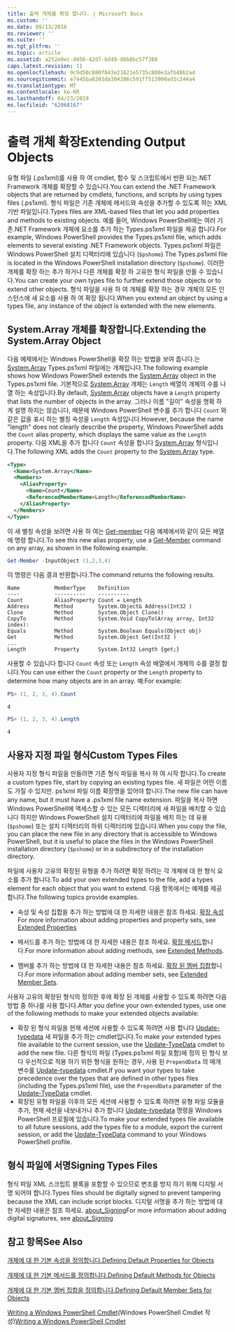 ```yaml
---
title: 출력 개체를 확장 합니다. | Microsoft Docs
ms.custom: ''
ms.date: 09/13/2016
ms.reviewer: ''
ms.suite: ''
ms.tgt_pltfrm: ''
ms.topic: article
ms.assetid: a252e0ec-d456-42d7-bd49-d6b8bc57f388
caps.latest.revision: 11
ms.openlocfilehash: 9c9d50c880f843e21621e5735c800e3afb48b2ad
ms.sourcegitcommit: e7445ba8203da304286c591ff513900ad1c244a4
ms.translationtype: MT
ms.contentlocale: ko-KR
ms.lasthandoff: 04/23/2019
ms.locfileid: "62068167"
---
```

# <a name="extending-output-objects"></a><span data-ttu-id="b922d-102">출력 개체 확장</span><span class="sxs-lookup"><span data-stu-id="b922d-102">Extending Output Objects</span></span>

<span data-ttu-id="b922d-103">유형 파일 (.ps1xml)를 사용 하 여 cmdlet, 함수 및 스크립트에서 반환 되는.NET Framework 개체를 확장할 수 있습니다.</span><span class="sxs-lookup"><span data-stu-id="b922d-103">You can extend the .NET Framework objects that are returned by cmdlets, functions, and scripts by using types files (.ps1xml).</span></span> <span data-ttu-id="b922d-104">형식 파일은 기존 개체에 메서드와 속성을 추가할 수 있도록 하는 XML 기반 파일입니다.</span><span class="sxs-lookup"><span data-stu-id="b922d-104">Types files are XML-based files that let you add properties and methods to existing objects.</span></span> <span data-ttu-id="b922d-105">예를 들어, Windows PowerShell에는 여러 기존.NET Framework 개체에 요소를 추가 하는 Types.ps1xml 파일을 제공 합니다.</span><span class="sxs-lookup"><span data-stu-id="b922d-105">For example, Windows PowerShell provides the Types.ps1xml file, which adds elements to several existing .NET Framework objects.</span></span> <span data-ttu-id="b922d-106">Types.ps1xml 파일은 Windows PowerShell 설치 디렉터리에 있습니다 (`$pshome`).</span><span class="sxs-lookup"><span data-stu-id="b922d-106">The Types.ps1xml file is located in the Windows PowerShell installation directory (`$pshome`).</span></span> <span data-ttu-id="b922d-107">이러한 개체를 확장 하는 추가 하거나 다른 개체를 확장 하 고유한 형식 파일을 만들 수 있습니다.</span><span class="sxs-lookup"><span data-stu-id="b922d-107">You can create your own types file to further extend those objects or to extend other objects.</span></span> <span data-ttu-id="b922d-108">형식 파일을 사용 하 여 개체를 확장 하는 경우 개체의 모든 인스턴스에 새 요소를 사용 하 여 확장 됩니다.</span><span class="sxs-lookup"><span data-stu-id="b922d-108">When you extend an object by using a types file, any instance of the object is extended with the new elements.</span></span>

## <a name="extending-the-systemarray-object"></a><span data-ttu-id="b922d-109">System.Array 개체를 확장합니다.</span><span class="sxs-lookup"><span data-stu-id="b922d-109">Extending the System.Array Object</span></span>

<span data-ttu-id="b922d-110">다음 예제에서는 Windows PowerShell을 확장 하는 방법을 보여 줍니다.는 [System.Array](/dotnet/api/System.Array) Types.ps1xml 파일에는 개체입니다.</span><span class="sxs-lookup"><span data-stu-id="b922d-110">The following example shows how Windows PowerShell extends the [System.Array](/dotnet/api/System.Array) object in the Types.ps1xml file.</span></span> <span data-ttu-id="b922d-111">기본적으로 [System.Array](/dotnet/api/System.Array) 개체는 `Length` 배열의 개체의 수를 나열 하는 속성입니다.</span><span class="sxs-lookup"><span data-stu-id="b922d-111">By default, [System.Array](/dotnet/api/System.Array) objects have a `Length` property that lists the number of objects in the array.</span></span> <span data-ttu-id="b922d-112">그러나 이름 "길이" 속성을 명확 하 게 설명 하지는 않습니다, 때문에 Windows PowerShell 변수를 추가 합니다 `Count` 와 같은 값을 표시 하는 별칭 속성을 `Length` 속성입니다.</span><span class="sxs-lookup"><span data-stu-id="b922d-112">However, because the name "length" does not clearly describe the property, Windows PowerShell adds the `Count` alias property, which displays the same value as the `Length` property.</span></span> <span data-ttu-id="b922d-113">다음 XML을 추가 합니다 `Count` 속성을 합니다 [System.Array](/dotnet/api/System.Array) 형식입니다.</span><span class="sxs-lookup"><span data-stu-id="b922d-113">The following XML adds the `Count` property to the [System.Array](/dotnet/api/System.Array) type.</span></span>

```xml
<Type>
  <Name>System.Array</Name>
  <Members>
    <AliasProperty>
      <Name>Count</Name>
      <ReferencedMemberName>Length</ReferencedMemberName>
    </AliasProperty>
  </Members>
</Type>

```

<span data-ttu-id="b922d-114">이 새 별칭 속성을 보려면 사용 하 여는 [Get-member](/powershell/module/Microsoft.PowerShell.Utility/Get-Member) 다음 예제에서와 같이 모든 배열에 명령 합니다.</span><span class="sxs-lookup"><span data-stu-id="b922d-114">To see this new alias property, use a [Get-Member](/powershell/module/Microsoft.PowerShell.Utility/Get-Member) command on any array, as shown in the following example.</span></span>

```powershell
Get-Member -InputObject (1,2,3,4)
```

<span data-ttu-id="b922d-115">이 명령은 다음 결과 반환합니다.</span><span class="sxs-lookup"><span data-stu-id="b922d-115">The command returns the following results.</span></span>
```output
Name           MemberType    Definition
----           ----------    ----------
Count          AliasProperty Count = Length
Address        Method        System.Object& Address(Int32 )
Clone          Method        System.Object Clone()
CopyTo         Method        System.Void CopyTo(Array array, Int32 index):
Equals         Method        System.Boolean Equals(Object obj)
Get            Method        System.Object Get(Int32 )
...
Length         Property      System.Int32 Length {get;}
```
<span data-ttu-id="b922d-116">사용할 수 있습니다 합니다 `Count` 속성 또는 `Length` 속성 배열에서 개체의 수를 결정 합니다.</span><span class="sxs-lookup"><span data-stu-id="b922d-116">You can use either the `Count` property or the `Length` property to determine how many objects are in an array.</span></span> <span data-ttu-id="b922d-117">예:</span><span class="sxs-lookup"><span data-stu-id="b922d-117">For example:</span></span>

```powershell
PS> (1, 2, 3, 4).Count
```

```output
4
```

```powershell
PS> (1, 2, 3, 4).Length
```

```output
4
```

## <a name="custom-types-files"></a><span data-ttu-id="b922d-118">사용자 지정 파일 형식</span><span class="sxs-lookup"><span data-stu-id="b922d-118">Custom Types Files</span></span>

<span data-ttu-id="b922d-119">사용자 지정 형식 파일을 만들려면 기존 형식 파일을 복사 하 여 시작 합니다.</span><span class="sxs-lookup"><span data-stu-id="b922d-119">To create a custom types file, start by copying an existing types file.</span></span> <span data-ttu-id="b922d-120">새 파일은 어떤 이름도 가질 수 있지만. ps1xml 파일 이름 확장명을 있어야 합니다.</span><span class="sxs-lookup"><span data-stu-id="b922d-120">The new file can have any name, but it must have a .ps1xml file name extension.</span></span> <span data-ttu-id="b922d-121">파일을 복사 하면 Windows PowerShell에 액세스할 수 있는 모든 디렉터리에 새 파일을 배치할 수 있습니다 하지만 Windows PowerShell 설치 디렉터리에 파일을 배치 하는 데 유용 (`$pshome`) 또는 설치 디렉터리의 하위 디렉터리에 있습니다.</span><span class="sxs-lookup"><span data-stu-id="b922d-121">When you copy the file, you can place the new file in any directory that is accessible to Windows PowerShell, but it is useful to place the files in the Windows PowerShell installation directory (`$pshome`) or in a subdirectory of the installation directory.</span></span>

<span data-ttu-id="b922d-122">파일에 사용자 고유의 확장된 유형을 추가 하려면 확장 하려는 각 개체에 대 한 형식 요소를 추가 합니다.</span><span class="sxs-lookup"><span data-stu-id="b922d-122">To add your own extended types to the file, add a types element for each object that you want to extend.</span></span> <span data-ttu-id="b922d-123">다음 항목에서는 예제를 제공 합니다.</span><span class="sxs-lookup"><span data-stu-id="b922d-123">The following topics provide examples.</span></span>

- <span data-ttu-id="b922d-124">속성 및 속성 집합을 추가 하는 방법에 대 한 자세한 내용은 참조 하세요. [확장 속성](./extending-properties-for-objects.md)</span><span class="sxs-lookup"><span data-stu-id="b922d-124">For more information about adding properties and property sets, see [Extended Properties](./extending-properties-for-objects.md)</span></span>

- <span data-ttu-id="b922d-125">메서드를 추가 하는 방법에 대 한 자세한 내용은 참조 하세요. [확장 메서드](./defining-default-methods-for-objects.md)합니다.</span><span class="sxs-lookup"><span data-stu-id="b922d-125">For more information about adding methods, see [Extended Methods](./defining-default-methods-for-objects.md).</span></span>

- <span data-ttu-id="b922d-126">멤버를 추가 하는 방법에 대 한 자세한 내용은 참조 하세요. [확장 된 멤버 집합](./defining-default-member-sets-for-objects.md)합니다.</span><span class="sxs-lookup"><span data-stu-id="b922d-126">For more information about adding member sets, see [Extended Member Sets](./defining-default-member-sets-for-objects.md).</span></span>

<span data-ttu-id="b922d-127">사용자 고유의 확장된 형식의 정의한 후에 확장 된 개체를 사용할 수 있도록 하려면 다음 방법 중 하나를 사용 합니다.</span><span class="sxs-lookup"><span data-stu-id="b922d-127">After you define your own extended types, use one of the following methods to make your extended objects available:</span></span>

- <span data-ttu-id="b922d-128">확장 된 형식 파일을 현재 세션에 사용할 수 있도록 하려면 사용 합니다 [Update-typedata](/powershell/module/Microsoft.PowerShell.Utility/Update-TypeData) 새 파일을 추가 하는 cmdlet입니다.</span><span class="sxs-lookup"><span data-stu-id="b922d-128">To make your extended types file available to the current session, use the [Update-TypeData](/powershell/module/Microsoft.PowerShell.Utility/Update-TypeData) cmdlet to add the new file.</span></span> <span data-ttu-id="b922d-129">다른 형식의 파일 (Types.ps1xml 파일 포함)에 정의 된 형식 보다 우선적으로 적용 하기 위한 형식을 원하는 경우, 사용 된 `PrependData` 의 매개 변수를 [Update-typedata](/powershell/module/Microsoft.PowerShell.Utility/Update-TypeData) cmdlet.</span><span class="sxs-lookup"><span data-stu-id="b922d-129">If you want your types to take precedence over the types that are defined in other types files (including the Types.ps1xml file), use the `PrependData` parameter of the [Update-TypeData](/powershell/module/Microsoft.PowerShell.Utility/Update-TypeData) cmdlet.</span></span>
- <span data-ttu-id="b922d-130">확장된 유형 파일을 이후의 모든 세션에 사용할 수 있도록 하려면 유형 파일 모듈을 추가, 현재 세션을 내보내거나 추가 합니다 [Update-typedata](/powershell/module/Microsoft.PowerShell.Utility/Update-TypeData) 명령을 Windows PowerShell 프로필에 있습니다.</span><span class="sxs-lookup"><span data-stu-id="b922d-130">To make your extended types file available to all future sessions, add the types file to a module, export the current session, or add the [Update-TypeData](/powershell/module/Microsoft.PowerShell.Utility/Update-TypeData) command to your Windows PowerShell profile.</span></span>

## <a name="signing-types-files"></a><span data-ttu-id="b922d-131">형식 파일에 서명</span><span class="sxs-lookup"><span data-stu-id="b922d-131">Signing Types Files</span></span>

<span data-ttu-id="b922d-132">형식 파일 XML 스크립트 블록을 포함할 수 있으므로 변조를 방지 하기 위해 디지털 서명 되어야 합니다.</span><span class="sxs-lookup"><span data-stu-id="b922d-132">Types files should be digitally signed to prevent tampering because the XML can include script blocks.</span></span> <span data-ttu-id="b922d-133">디지털 서명을 추가 하는 방법에 대 한 자세한 내용은 참조 하세요. [about_Signing](/powershell/module/microsoft.powershell.core/about/about_signing)</span><span class="sxs-lookup"><span data-stu-id="b922d-133">For more information about adding digital signatures, see [about_Signing](/powershell/module/microsoft.powershell.core/about/about_signing)</span></span>

## <a name="see-also"></a><span data-ttu-id="b922d-134">참고 항목</span><span class="sxs-lookup"><span data-stu-id="b922d-134">See Also</span></span>

[<span data-ttu-id="b922d-135">개체에 대 한 기본 속성을 정의합니다.</span><span class="sxs-lookup"><span data-stu-id="b922d-135">Defining Default Properties for Objects</span></span>](./extending-properties-for-objects.md)

[<span data-ttu-id="b922d-136">개체에 대 한 기본 메서드를 정의합니다.</span><span class="sxs-lookup"><span data-stu-id="b922d-136">Defining Default Methods for Objects</span></span>](./defining-default-methods-for-objects.md)

[<span data-ttu-id="b922d-137">개체에 대 한 기본 멤버 집합을 정의합니다.</span><span class="sxs-lookup"><span data-stu-id="b922d-137">Defining Default Member Sets for Objects</span></span>](./defining-default-member-sets-for-objects.md)

<span data-ttu-id="b922d-138">[Writing a Windows PowerShell Cmdlet](./writing-a-windows-powershell-cmdlet.md)(Windows PowerShell Cmdlet 작성)</span><span class="sxs-lookup"><span data-stu-id="b922d-138">[Writing a Windows PowerShell Cmdlet](./writing-a-windows-powershell-cmdlet.md)</span></span>
